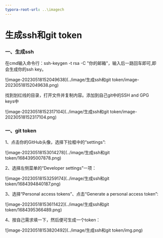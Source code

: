 ```yaml
---
typora-root-url: ..\imagech
---
```


# 生成ssh和git token

### 一、生成ssh

在cmd输入命令行：ssh-keygen -t rsa -C "你的邮箱"，输入后一路回车即可,即会生成你的ssh key。

![image-20230518152049638](../image/生成ssh和git token/image-20230518152049638.png)

找到划红线的目录，打开文件并复制内容。添加到自己git中的SSH and GPG keys中

![image-20230518152317104](../image/生成ssh和git token/image-20230518152317104.png)



### 一、git token

1、点击你的GitHub头像，选择下拉框中的“settings”:

![image-20230518153014278](../image/生成ssh和git token/1684395007878.png)

2、选择左侧菜单的“Developer settings”一项：

![image-20230518153259174](../image/生成ssh和git token/1684394840187.png)

3、选择“Personal access tokens”、点击“Generate a personal access token”:

![image-20230518153611422](../image/生成ssh和git token/1684395366489.png)

4、按自己需求填一下，然后便可生成一个token：

![image-20230518153820492](../image/生成ssh和git token/img.png)